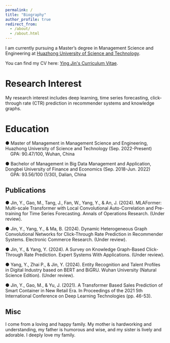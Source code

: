 ```yaml
---
permalink: /
title: "Biography"
author_profile: true
redirect_from: 
  - /about/
  - /about.html
---
```


I am currently pursuing a Master’s degree in Management Science and Engineering at [Huazhong University of Science and Technology](https://www.hust.edu.cn/). 

You can find my CV here: [Ying Jin's Curriculum Vitae](../assets/Resume.pdf).



Research Interest
======
My research interest includes deep learning, time series forecasting, click-through rate (CTR) prediction in recommender systems and knowledge graphs.

Education
======
● Master of Management in Management Science and Engineering, Huazhong University of Science and Technology (Sep. 2022-Present)      
&nbsp;&nbsp;&nbsp;&nbsp;GPA: 90.47/100, Wuhan, China

  
● Bachelor of Management in Big Data Management and Application, Dongbei University of Finance and Economics (Sep. 2018-Jun. 2022)
&nbsp;&nbsp;&nbsp;&nbsp;GPA: 93.56/100 (1/30), Dalian, China


Publications
------
● Jin, Y., Gao, M., Tang, J., Fan, W., Yang, Y., & An, J. (2024). MLAFormer: Multi-scale Transformer with Local Convolutional Auto-Correlation and Pre-training for Time Series Forecasting. Annals of Operations Research. (Under review).     

● Jin, Y., Yang, Y., & Ma, B. (2024). Dynamic Heterogeneous Graph Convolutional Networks for Click-Through Rate Prediction in Recommender Systems. Electronic Commerce Research. (Under review).       

● Jin, Y., & Yang, Y. (2024). A Survey on Knowledge Graph-Based Click-Through Rate Prediction. Expert Systems With Applications. (Under review).

● Yang, Y., Zhai P., & Jin, Y. (2024). Entity Recognition and Talent Profiles in Digital Industry based on BERT and BiGRU. Wuhan University (Natural Science Edition). (Under review).     

● Jin, Y., Gao, M., & Yu, J. (2021). A Transformer Based Sales Prediction of Smart Container in New Retail Era. In Proceedings of the 2021 5th International Conference on Deep Learning Technologies (pp. 46-53).




Misc
------
I come from a loving and happy family. My mother is hardworking and understanding, my father is humorous and wise, and my sister is lively and adorable. I deeply love my family.
